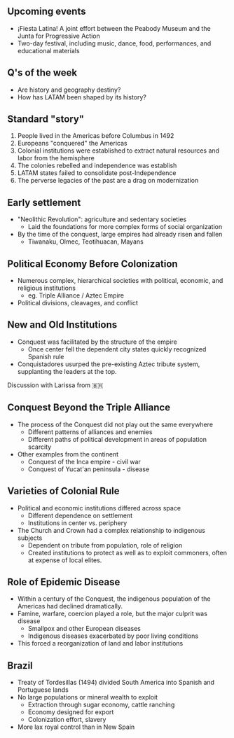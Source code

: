 ## Upcoming events
- ¡Fiesta Latina! A joint effort between the Peabody Museum and the Junta for Progressive Action
- Two-day festival, including music, dance, food, performances, and educational materials

## Q's of the week
- Are history and geography destiny?
- How has LATAM been shaped by its history?

## Standard "story"
1. People lived in the Americas before Columbus in 1492
2. Europeans "conquered" the Americas
3. Colonial institutions were established to extract natural resources and labor from the hemisphere
4. The colonies rebelled and independence was establish
5. LATAM states failed to consolidate post-Independence
6. The perverse legacies of the past are a drag on modernization

## Early settlement
- "Neolithic Revolution": agriculture and sedentary societies
	- Laid the foundations for more complex forms of social organization
- By the time of the conquest, large empires had already risen and fallen
	- Tiwanaku, Olmec, Teotihuacan, Mayans

## Political Economy Before Colonization
- Numerous complex, hierarchical societies with political, economic, and religious institutions
	- eg. Triple Alliance / Aztec Empire
- Political divisions, cleavages, and conflict

## New and Old Institutions
- Conquest was facilitated by the structure of the empire
	- Once center fell the dependent city states quickly recognized Spanish rule
- Conquistadores usurped the pre-existing Aztec tribute system, supplanting the leaders at the top.

Discussion with Larissa from 🇧🇷

## Conquest Beyond the Triple Alliance
- The process of the Conquest did not play out the same everywhere
	- Different patterns of alliances and enemies
	- Different paths of political development in areas of population scarcity
- Other examples from the continent
	- Conquest of the Inca empire - civil war
	- Conquest of Yucat'an peninsula - disease

## Varieties of Colonial Rule
- Political and economic institutions differed across space
	- Different dependence on settlement
	- Institutions in center vs. periphery
- The Church and Crown had a complex relationship to indigenous subjects
	- Dependent on tribute from population, role of religion
	- Created institutions to protect as well as to exploit commoners, often at expense of local elites.

## Role of Epidemic Disease
- Within a century of the Conquest, the indigenous population of the Americas had declined dramatically.
- Famine, warfare, coercion played a role, but the major culprit was disease
	- Smallpox and other European diseases
	- Indigenous diseases exacerbated by poor living conditions
- This forced a reorganization of land and labor institutions

## Brazil
- Treaty of Tordesillas (1494) divided South America into Spanish and Portuguese lands
- No large populations or mineral wealth to exploit
	- Extraction through sugar economy, cattle ranching
	- Economy designed for export
	- Colonization effort, slavery
- More lax royal control than in New Spain

